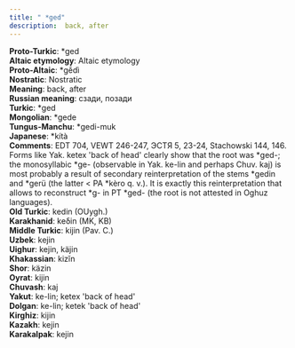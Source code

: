 ```yaml
---
title: " *ged"
description:  back, after
---
```


<strong>Proto-Turkic</strong>:  *ged<br>
<strong>Altaic etymology</strong>:  Altaic etymology<br>
<strong> Proto-Altaic</strong>:  *gĕ́dì<br>
<strong>Nostratic</strong>:  Nostratic<br>
<strong>Meaning</strong>:  back, after<br>
<strong>Russian meaning</strong>:  сзади, позади<br>
<strong>Turkic</strong>:  *ged<br>
<strong>Mongolian</strong>:  *gede<br>
<strong>Tungus-Manchu</strong>:  *gedi-muk<br>
<strong>Japanese</strong>:  *kítà<br>
<strong>Comments</strong>:  EDT 704, VEWT 246-247, ЭСТЯ 5, 23-24, Stachowski 144, 146. Forms like Yak. ketex 'back of head' clearly show that the root was *ged-; the monosyllabic *ge- (observable in Yak. ke-lin and perhaps Chuv. kaj) is most probably a result of secondary reinterpretation of the stems *gedin and *gerü (the latter < PA *kèro q. v.). It is exactly this reinterpretation that allows to reconstruct *g- in PT *ged- (the root is not attested in Oghuz languages).<br>
<strong>Old Turkic</strong>:  kedin (OUygh.)<br>
<strong>Karakhanid</strong>:  keδin (MK, KB)<br>
<strong>Middle Turkic</strong>:  kijin (Pav. C.)<br>
<strong>Uzbek</strong>:  kejin<br>
<strong>Uighur</strong>:  kejin, käjin<br>
<strong>Khakassian</strong>:  kizĭn<br>
<strong>Shor</strong>:  käzin<br>
<strong>Oyrat</strong>:  kijin<br>
<strong>Chuvash</strong>:  kaj<br>
<strong>Yakut</strong>:  ke-lin; ketex 'back of head'<br>
<strong>Dolgan</strong>:  ke-lin; ketek 'back of head'<br>
<strong>Kirghiz</strong>:  kijin<br>
<strong>Kazakh</strong>:  kejin<br>
<strong>Karakalpak</strong>:  kejin<br>


